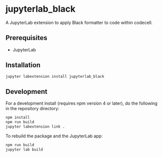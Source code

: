 # jupyterlab_black

A JupyterLab extension to apply Black formatter to code within codecell.


## Prerequisites

* JupyterLab

## Installation

```bash
jupyter labextension install jupyterlab_black
```

## Development

For a development install (requires npm version 4 or later), do the following in the repository directory:

```bash
npm install
npm run build
jupyter labextension link .
```

To rebuild the package and the JupyterLab app:

```bash
npm run build
jupyter lab build
```

